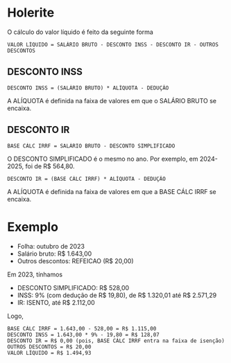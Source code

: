# Holerite

O cálculo do valor líquido é feito da seguinte forma

```
VALOR LÍQUIDO = SALÁRIO BRUTO - DESCONTO INSS - DESCONTO IR - OUTROS DESCONTOS
```

## DESCONTO INSS

```
DESCONTO INSS = (SALÁRIO BRUTO) * ALÍQUOTA - DEDUÇÃO
```

A ALÍQUOTA é definida na faixa de valores em que o SALÁRIO BRUTO se encaixa.

## DESCONTO IR

```
BASE CÁLC IRRF = SALÁRIO BRUTO - DESCONTO SIMPLIFICADO
```

O DESCONTO SIMPLIFICADO é o mesmo no ano. Por exemplo, em 2024-2025, foi de R$ 564,80.

```
DESCONTO IR = (BASE CÁLC IRRF) * ALÍQUOTA - DEDUÇÃO
```

A ALÍQUOTA é definida na faixa de valores em que a BASE CÁLC IRRF se encaixa.

# Exemplo

- Folha: outubro de 2023
- Salário bruto: R$ 1.643,00
- Outros descontos: REFEICAO (R$ 20,00)

Em 2023, tínhamos 

- DESCONTO SIMPLIFICADO: R$ 528,00
- INSS: 9% (com dedução de R$ 19,80), de R$ 1.320,01 até R$ 2.571,29
- IR: ISENTO, até R$ 2.112,00

Logo,

```
BASE CÁLC IRRF = 1.643,00 - 528,00 = R$ 1.115,00
DESCONTO INSS = 1.643,00 * 9% - 19,80 = R$ 128,07
DESCONTO IR = R$ 0,00 (pois, BASE CÁLC IRRF entra na faixa de isenção)
OUTROS DESCONTOS = R$ 20,00
VALOR LÍQUIDO = R$ 1.494,93
```